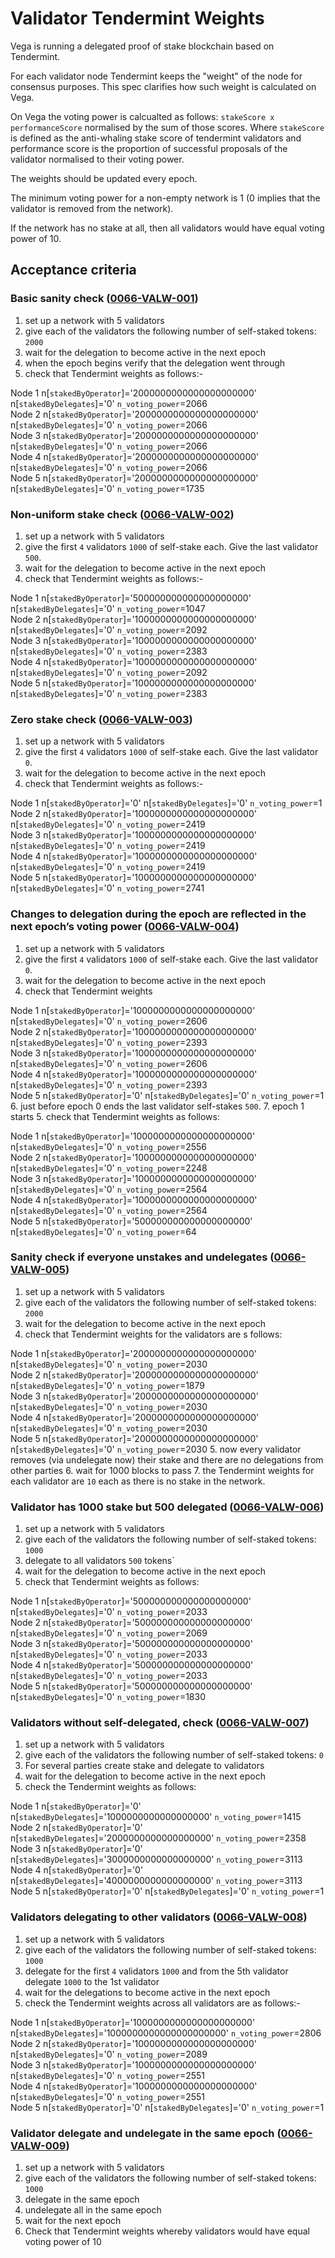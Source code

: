# Validator Tendermint Weights

Vega is running a delegated proof of stake blockchain based on Tendermint. 

For each validator node Tendermint keeps the "weight" of the node for consensus purposes. This spec clarifies how such weight is calculated on Vega. 

On Vega the voting power is calcualted as follows: `stakeScore x performanceScore` normalised by the sum of those scores. Where `stakeScore` is defined as the anti-whaling stake score of tendermint validators and performance score is the proportion of successful proposals of the validator normalised to their voting power. 

The weights should be updated every epoch.

The minimum voting power for a non-empty network is 1 (0 implies that the validator is removed from the network).

If the network has no stake at all, then all validators would have equal voting power of 10.

## Acceptance criteria

### Basic sanity check (<a name="0066-VALW-001" href="#0066-VALW-001">0066-VALW-001</a>)

1. set up a network with 5 validators 
2. give each of the validators the following number of self-staked tokens: `2000`
3. wait for the delegation to become active in the next epoch
4. when the epoch begins verify that the delegation went through
5. check that Tendermint weights as follows:-

Node 1 n[`stakedByOperator`]='2000000000000000000000' n[`stakedByDelegates`]='0' `n_voting_power`=2066\
Node 2 n[`stakedByOperator`]='2000000000000000000000' n[`stakedByDelegates`]='0' `n_voting_power`=2066\
Node 3 n[`stakedByOperator`]='2000000000000000000000' n[`stakedByDelegates`]='0' `n_voting_power`=2066\
Node 4 n[`stakedByOperator`]='2000000000000000000000' n[`stakedByDelegates`]='0' `n_voting_power`=2066\
Node 5 n[`stakedByOperator`]='2000000000000000000000' n[`stakedByDelegates`]='0' `n_voting_power`=1735

### Non-uniform stake check (<a name="0066-VALW-002" href="#0066-VALW-002">0066-VALW-002</a>)

1. set up a network with 5 validators
2. give the first `4` validators `1000` of self-stake each. Give the last validator `500`. 
3. wait for the delegation to become active in the next epoch
4. check that Tendermint weights as follows:-

Node 1 n[`stakedByOperator`]='500000000000000000000' n[`stakedByDelegates`]='0' `n_voting_power`=1047\
Node 2 n[`stakedByOperator`]='1000000000000000000000' n[`stakedByDelegates`]='0' `n_voting_power`=2092\
Node 3 n[`stakedByOperator`]='1000000000000000000000' n[`stakedByDelegates`]='0' `n_voting_power`=2383\
Node 4 n[`stakedByOperator`]='1000000000000000000000' n[`stakedByDelegates`]='0' `n_voting_power`=2092\
Node 5 n[`stakedByOperator`]='1000000000000000000000' n[`stakedByDelegates`]='0' `n_voting_power`=2383

### Zero stake check  (<a name="0066-VALW-003" href="#0066-VALW-003">0066-VALW-003</a>)

1. set up a network with 5 validators
2. give the first `4` validators `1000` of self-stake each. Give the last validator `0`. 
3. wait for the delegation to become active in the next epoch
4. check that Tendermint weights as follows:-

Node 1 n[`stakedByOperator`]='0' n[`stakedByDelegates`]='0' `n_voting_power`=1\
Node 2 n[`stakedByOperator`]='1000000000000000000000' n[`stakedByDelegates`]='0' `n_voting_power`=2419\
Node 3 n[`stakedByOperator`]='1000000000000000000000' n[`stakedByDelegates`]='0' `n_voting_power`=2419\
Node 4 n[`stakedByOperator`]='1000000000000000000000' n[`stakedByDelegates`]='0' `n_voting_power`=2419\
Node 5 n[`stakedByOperator`]='1000000000000000000000' n[`stakedByDelegates`]='0' ``n_voting_power``=2741

### Changes to delegation during the epoch are reflected in the next epoch’s voting power (<a name="0066-VALW-004" href="#0066-VALW-004">0066-VALW-004</a>)

1. set up a network with 5 validators
2. give the first `4` validators `1000` of self-stake each. Give the last validator `0`. 
3. wait for the delegation to become active in the next epoch
4. check that Tendermint weights

Node 1 n[`stakedByOperator`]='1000000000000000000000' n[`stakedByDelegates`]='0' `n_voting_power`=2606\
Node 2 n[`stakedByOperator`]='1000000000000000000000' n[`stakedByDelegates`]='0' `n_voting_power`=2393\
Node 3 n[`stakedByOperator`]='1000000000000000000000' n[`stakedByDelegates`]='0' `n_voting_power`=2606\
Node 4 n[`stakedByOperator`]='1000000000000000000000' n[`stakedByDelegates`]='0' `n_voting_power`=2393\
Node 5 n[`stakedByOperator`]='0' n[`stakedByDelegates`]='0' `n_voting_power`=1
6. just before epoch 0 ends the last validator self-stakes `500`. 
7. epoch 1 starts 
5. check that Tendermint weights as follows:

Node 1 n[`stakedByOperator`]='1000000000000000000000' n[`stakedByDelegates`]='0' `n_voting_power`=2556\
Node 2 n[`stakedByOperator`]='1000000000000000000000' n[`stakedByDelegates`]='0' `n_voting_power`=2248\
Node 3 n[`stakedByOperator`]='1000000000000000000000' n[`stakedByDelegates`]='0' `n_voting_power`=2564\
Node 4 n[`stakedByOperator`]='1000000000000000000000' n[`stakedByDelegates`]='0' `n_voting_power`=2564\
Node 5 n[`stakedByOperator`]='500000000000000000000' n[`stakedByDelegates`]='0' `n_voting_power`=64

### Sanity check if everyone unstakes and undelegates (<a name="0066-VALW-005" href="#0066-VALW-005">0066-VALW-005</a>)
1. set up a network with 5 validators
2. give each of the validators the following number of self-staked tokens: `2000`
3. wait for the delegation to become active in the next epoch
4. check that Tendermint weights for the validators are s follows:

Node 1 n[`stakedByOperator`]='2000000000000000000000' n[`stakedByDelegates`]='0' `n_voting_power`=2030\
Node 2 n[`stakedByOperator`]='2000000000000000000000' n[`stakedByDelegates`]='0' `n_voting_power`=1879\
Node 3 n[`stakedByOperator`]='2000000000000000000000' n[`stakedByDelegates`]='0' `n_voting_power`=2030\
Node 4 n[`stakedByOperator`]='2000000000000000000000' n[`stakedByDelegates`]='0' `n_voting_power`=2030\
Node 5 n[`stakedByOperator`]='2000000000000000000000' n[`stakedByDelegates`]='0' `n_voting_power`=2030
5. now every validator removes (via undelegate now) their stake and there are no delegations from other parties
6. wait for 1000 blocks to pass
7. the Tendermint weights for each validator are `10` each as there is no stake in the network. 

### Validator has 1000 stake but 500 delegated (<a name="0066-VALW-006" href="#0066-VALW-006">0066-VALW-006</a>)

1. set up a network with 5 validators
2. give each of the validators the following number of self-staked tokens: `1000`
3. delegate to all validators `500` tokens`
4. wait for the delegation to become active in the next epoch
5. check that Tendermint weights as follows:

Node 1 n[`stakedByOperator`]='500000000000000000000' n[`stakedByDelegates`]='0' `n_voting_power`=2033\
Node 2 n[`stakedByOperator`]='500000000000000000000' n[`stakedByDelegates`]='0' `n_voting_power`=2069\
Node 3 n[`stakedByOperator`]='500000000000000000000' n[`stakedByDelegates`]='0' `n_voting_power`=2033\
Node 4 n[`stakedByOperator`]='500000000000000000000' n[`stakedByDelegates`]='0' `n_voting_power`=2033\
Node 5 n[`stakedByOperator`]='500000000000000000000' n[`stakedByDelegates`]='0' `n_voting_power`=1830

### Validators without self-delegated, check  (<a name="0066-VALW-007" href="#0066-VALW-007">0066-VALW-007</a>)

1. set up a network with 5 validators
2. give each of the validators the following number of self-staked tokens: `0`
3. For several parties create stake and delegate to validators
4. wait for the delegation to become active in the next epoch
5. check the Tendermint weights as follows:

Node 1 n[`stakedByOperator`]='0' n[`stakedByDelegates`]='1000000000000000000' `n_voting_power`=1415\
Node 2 n[`stakedByOperator`]='0' n[`stakedByDelegates`]='2000000000000000000' `n_voting_power`=2358\
Node 3 n[`stakedByOperator`]='0' n[`stakedByDelegates`]='3000000000000000000' `n_voting_power`=3113\
Node 4 n[`stakedByOperator`]='0' n[`stakedByDelegates`]='4000000000000000000' `n_voting_power`=3113\
Node 5 n[`stakedByOperator`]='0' n[`stakedByDelegates`]='0' `n_voting_power`=1

### Validators delegating to other validators (<a name="0066-VALW-008" href="#0066-VALW-008">0066-VALW-008</a>)

1. set up a network with 5 validators
2. give each of the validators the following number of self-staked tokens: `1000`
3. delegate for the first `4` validators `1000` and from the 5th validator delegate `1000` to the 1st validator
4. wait for the delegations to become active in the next epoch
5. check the Tendermint weights across all validators are as follows:-

Node 1 n[`stakedByOperator`]='1000000000000000000000' n[`stakedByDelegates`]='1000000000000000000000' `n_voting_power`=2806\
Node 2 n[`stakedByOperator`]='1000000000000000000000' n[`stakedByDelegates`]='0' `n_voting_power`=2089\
Node 3 n[`stakedByOperator`]='1000000000000000000000' n[`stakedByDelegates`]='0' `n_voting_power`=2551\
Node 4 n[`stakedByOperator`]='1000000000000000000000' n[`stakedByDelegates`]='0' `n_voting_power`=2551\
Node 5 n[`stakedByOperator`]='0' n[`stakedByDelegates`]='0' `n_voting_power`=1

### Validator delegate and undelegate in the same epoch (<a name="0066-VALW-009" href="#0066-VALW-009">0066-VALW-009</a>)

1. set up a network with 5 validators
2. give each of the validators the following number of self-staked tokens: `1000`
3. delegate in the same epoch
4. undelegate all in the same epoch
6. wait for the next epoch
7. Check that Tendermint weights whereby validators would have equal voting power of 10
